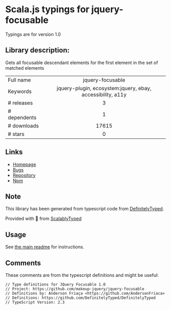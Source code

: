 
# Scala.js typings for jquery-focusable

Typings are for version 1.0

## Library description:
Gets all focusable descendant elements for the first element in the set of matched elements

|                    |                 |
| ------------------ | :-------------: |
| Full name          | jquery-focusable |
| Keywords           | jquery-plugin, ecosystem:jquery, ebay, accessibility, a11y |
| # releases         | 3 |
| # dependents       | 1 |
| # downloads        | 17615 |
| # stars            | 0 |

## Links
- [Homepage](https://github.com/makeup-jquery/jquery-focusable#readme)
- [Bugs](https://github.com/makeup-jquery/jquery-focusable/issues)
- [Repository](https://github.com/makeup-jquery/jquery-focusable)
- [Npm](https://www.npmjs.com/package/jquery-focusable)
    


## Note
This library has been generated from typescript code from [DefinitelyTyped](https://definitelytyped.org).

Provided with :purple_heart: from [ScalablyTyped](https://github.com/oyvindberg/ScalablyTyped)

## Usage
See [the main readme](../../readme.md) for instructions.

## Comments

These comments are from the typescript definitions and might be useful:
```
// Type definitions for JQuery Focusable 1.0
// Project: https://github.com/makeup-jquery/jquery-focusable
// Definitions by: Anderson Friaça <https://github.com/AndersonFriaca>
// Definitions: https://github.com/DefinitelyTyped/DefinitelyTyped
// TypeScript Version: 2.3

```

